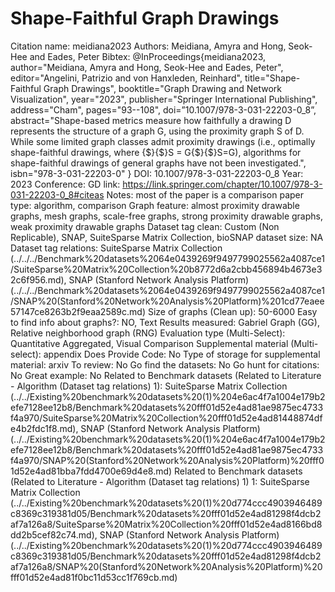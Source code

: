 # Shape-Faithful Graph Drawings

Citation name: meidiana2023
Authors: Meidiana, Amyra
and Hong, Seok-Hee
and Eades, Peter
Bibtex: @InProceedings{meidiana2023,
author="Meidiana, Amyra
and Hong, Seok-Hee
and Eades, Peter",
editor="Angelini, Patrizio
and von Hanxleden, Reinhard",
title="Shape-Faithful Graph Drawings",
booktitle="Graph Drawing and Network Visualization",
year="2023",
publisher="Springer International Publishing",
address="Cham",
pages="93--108",
doi=”10.1007/978-3-031-22203-0_8”,
abstract="Shape-based metrics measure how faithfully a drawing D represents the structure of a graph G, using the proximity graph S of D. While some limited graph classes admit proximity drawings (i.e., optimally shape-faithful drawings, where {\$}{\$}S = G{\$}{\$}S=G), algorithms for shape-faithful drawings of general graphs have not been investigated.",
isbn="978-3-031-22203-0"
}
DOI: 10.1007/978-3-031-22203-0_8
Year: 2023
Conference: GD
link: https://link.springer.com/chapter/10.1007/978-3-031-22203-0_8#citeas
Notes: most of the paper is a comparison
paper type: algorithm, comparison
Graph feature: almost proximity drawable graphs, mesh graphs, scale-free graphs, strong proximity drawable graphs, weak proximity drawable graphs
Dataset tag clean: Custom (Non Replicable), SNAP, SuiteSparse Matrix Collection, bioSNAP
dataset size: NA
Dataset tag relations: SuiteSparse Matrix Collection (../../../Benchmark%20datasets%2064e0439269f9497799025562a4087ce1/SuiteSparse%20Matrix%20Collection%20b8772d6a2cbb456894b4673e32c6f956.md), SNAP (Stanford Network Analysis Platform) (../../../Benchmark%20datasets%2064e0439269f9497799025562a4087ce1/SNAP%20(Stanford%20Network%20Analysis%20Platform)%201cd77eaee57147ce8263b2f9eaa2589c.md)
Size of graphs (Clean up): 50-6000
Easy to find info about graphs?: NO, Text
Results measured: Gabriel Graph (GG), Relative neighborhood graph (RNG)
Evaluation type (Multi-Select): Quantitative Aggregated, Visual Comparison
Supplemental material (Multi-select): appendix
Does Provide Code: No
Type of storage for supplemental material: arxiv
To review: No
Go find the datasets: No
Go hunt for citations: No
Great example: No
Related to Benchmark datasets (Related to Literature - Algorithm (Dataset tag relations) 1): SuiteSparse Matrix Collection (../../Existing%20benchmark%20datasets%20(1)%204e6ac4f7a1004e179b2efe7128ee12b8/Benchmark%20datasets%20fff01d52e4ad81ae9875ec4733f4a970/SuiteSparse%20Matrix%20Collection%20fff01d52e4ad81448874dfe4b2fdc1f8.md), SNAP (Stanford Network Analysis Platform) (../../Existing%20benchmark%20datasets%20(1)%204e6ac4f7a1004e179b2efe7128ee12b8/Benchmark%20datasets%20fff01d52e4ad81ae9875ec4733f4a970/SNAP%20(Stanford%20Network%20Analysis%20Platform)%20fff01d52e4ad81bba7fdd4700e69d4e8.md)
Related to Benchmark datasets (Related to Literature - Algorithm (Dataset tag relations) 1) 1: SuiteSparse Matrix Collection (../../Existing%20benchmark%20datasets%20(1)%20d774ccc4903946489c8369c319381d05/Benchmark%20datasets%20fff01d52e4ad81298f4dcb2af7a126a8/SuiteSparse%20Matrix%20Collection%20fff01d52e4ad8166bd8dd2b5cef82c74.md), SNAP (Stanford Network Analysis Platform) (../../Existing%20benchmark%20datasets%20(1)%20d774ccc4903946489c8369c319381d05/Benchmark%20datasets%20fff01d52e4ad81298f4dcb2af7a126a8/SNAP%20(Stanford%20Network%20Analysis%20Platform)%20fff01d52e4ad81f0bc11d53cc1f769cb.md)